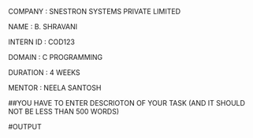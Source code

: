 COMPANY : SNESTRON SYSTEMS PRIVATE LIMITED 

NAME : B. SHRAVANI

INTERN ID : COD123

DOMAIN : C PROGRAMMING

DURATION : 4 WEEKS

MENTOR : NEELA SANTOSH

##YOU HAVE TO ENTER DESCRIOTON OF YOUR TASK (AND IT SHOULD NOT BE LESS THAN 500 WORDS)

#OUTPUT
